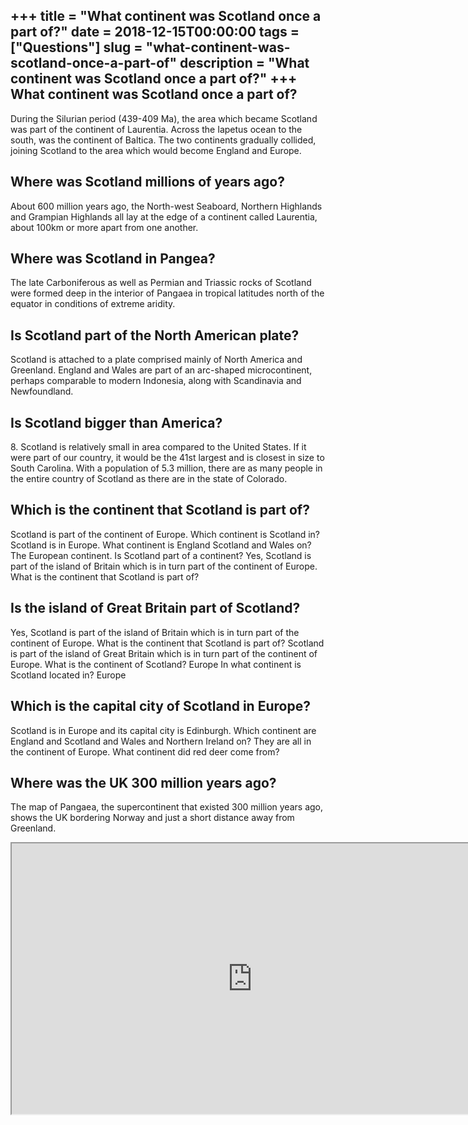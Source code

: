 +++
title = "What continent was Scotland once a part of?"
date = 2018-12-15T00:00:00
tags = ["Questions"]
slug = "what-continent-was-scotland-once-a-part-of"
description = "What continent was Scotland once a part of?"
+++
What continent was Scotland once a part of?
-------------------------------------------

During the Silurian period (439-409 Ma), the area which became Scotland was part of the continent of Laurentia. Across the Iapetus ocean to the south, was the continent of Baltica. The two continents gradually collided, joining Scotland to the area which would become England and Europe.

Where was Scotland millions of years ago?
-----------------------------------------

About 600 million years ago, the North-west Seaboard, Northern Highlands and Grampian Highlands all lay at the edge of a continent called Laurentia, about 100km or more apart from one another.

Where was Scotland in Pangea?
-----------------------------

The late Carboniferous as well as Permian and Triassic rocks of Scotland were formed deep in the interior of Pangaea in tropical latitudes north of the equator in conditions of extreme aridity.

Is Scotland part of the North American plate?
---------------------------------------------

Scotland is attached to a plate comprised mainly of North America and Greenland. England and Wales are part of an arc-shaped microcontinent, perhaps comparable to modern Indonesia, along with Scandinavia and Newfoundland.

Is Scotland bigger than America?
--------------------------------

8\. Scotland is relatively small in area compared to the United States. If it were part of our country, it would be the 41st largest and is closest in size to South Carolina. With a population of 5.3 million, there are as many people in the entire country of Scotland as there are in the state of Colorado.

Which is the continent that Scotland is part of?
------------------------------------------------

Scotland is part of the continent of Europe. Which continent is Scotland in? Scotland is in Europe. What continent is England Scotland and Wales on? The European continent. Is Scotland part of a continent? Yes, Scotland is part of the island of Britain which is in turn part of the continent of Europe. What is the continent that Scotland is part of?

Is the island of Great Britain part of Scotland?
------------------------------------------------

Yes, Scotland is part of the island of Britain which is in turn part of the continent of Europe. What is the continent that Scotland is part of? Scotland is part of the island of Great Britain which is in turn part of the continent of Europe. What is the continent of Scotland? Europe In what continent is Scotland located in? Europe

Which is the capital city of Scotland in Europe?
------------------------------------------------

Scotland is in Europe and its capital city is Edinburgh. Which continent are England and Scotland and Wales and Northern Ireland on? They are all in the continent of Europe. What continent did red deer come from?

Where was the UK 300 million years ago?
---------------------------------------

The map of Pangaea, the supercontinent that existed 300 million years ago, shows the UK bordering Norway and just a short distance away from Greenland.

<iframe allow="accelerometer; autoplay; clipboard-write; encrypted-media; gyroscope; picture-in-picture" allowfullscreen="" class="__youtube_prefs__  epyt-is-override  no-lazyload" data-no-lazy="1" data-origheight="433" data-origwidth="770" data-skipgform_ajax_framebjll="" height="433" id="_ytid_96966" loading="lazy" src="https://www.youtube.com/embed/NivpzkOTUbM?enablejsapi=1&autoplay=0&cc_load_policy=0&cc_lang_pref=&iv_load_policy=1&loop=0&modestbranding=0&rel=1&fs=1&playsinline=0&autohide=2&theme=dark&color=red&controls=1&" title="YouTube player" width="770"></iframe>